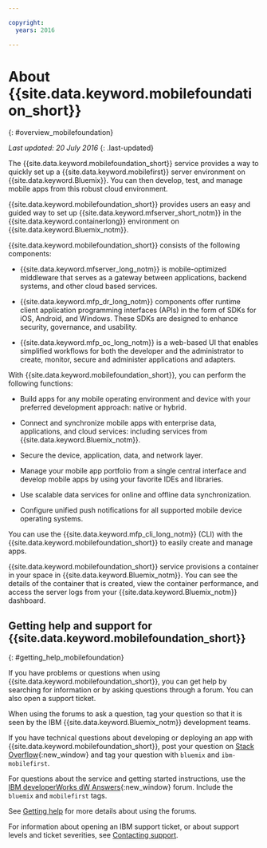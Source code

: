 ```yaml
---

copyright:
  years: 2016

---
```


#	About {{site.data.keyword.mobilefoundation_short}}
{: #overview_mobilefoundation}

*Last updated: 20 July 2016*
{: .last-updated}

The {{site.data.keyword.mobilefoundation_short}} service provides a way to quickly set up a {{site.data.keyword.mobilefirst}} server environment on {{site.data.keyword.Bluemix}}. You can then develop, test, and manage mobile apps from this robust cloud environment.

{{site.data.keyword.mobilefoundation_short}} provides users an easy and guided way to set up {{site.data.keyword.mfserver_short_notm}} in the {{site.data.keyword.containerlong}} environment on {{site.data.keyword.Bluemix_notm}}.

{{site.data.keyword.mobilefoundation_short}} consists of the following components:

*	{{site.data.keyword.mfserver_long_notm}} is mobile-optimized middleware that serves as a gateway between applications, backend systems, and other cloud based services.

*	{{site.data.keyword.mfp_dr_long_notm}} components offer runtime client application programming interfaces (APIs) in the form of SDKs for iOS, Android, and Windows. These SDKs are designed to enhance security, governance, and usability.

*	{{site.data.keyword.mfp_oc_long_notm}} is a web-based UI that enables simplified workflows for both the developer and the administrator to create, monitor, secure and administer applications and adapters.

With {{site.data.keyword.mobilefoundation_short}}, you can perform the following functions:

*	Build apps for any mobile operating environment and device with your preferred development approach: native or hybrid.

*	Connect and synchronize mobile apps with enterprise data, applications, and cloud services: including services from {{site.data.keyword.Bluemix_notm}}.

*	Secure the device, application, data, and network layer.

*	Manage your mobile app portfolio from a single central interface and develop mobile apps by using your favorite IDEs and libraries.

*	Use scalable data services for online and offline data synchronization.

*	Configure unified push notifications for all supported mobile device operating systems.

You can use the {{site.data.keyword.mfp_cli_long_notm}} (CLI) with the {{site.data.keyword.mobilefoundation_short}} to easily create and manage apps.

{{site.data.keyword.mobilefoundation_short}} service provisions a container in your space in {{site.data.keyword.Bluemix_notm}}. You can see the details of the container that is created, view the container performance, and access the server logs from your {{site.data.keyword.Bluemix_notm}} dashboard.

## Getting help and support for {{site.data.keyword.mobilefoundation_short}}
{: #getting_help_mobilefoundation}

If you have problems or questions when using {{site.data.keyword.mobilefoundation_short}}, you can get help by searching for information or by asking questions through a forum. You can also open a support ticket.

When using the forums to ask a question, tag your question so that it is seen by the IBM  {{site.data.keyword.Bluemix_notm}} development teams.

If you have technical questions about developing or deploying an app with {{site.data.keyword.mobilefoundation_short}}, post your question on [Stack Overflow](http://stackoverflow.com/search?q=ibm-mobilefirst+bluemix){:new_window} and tag your question with `bluemix` and `ibm-mobilefirst`.

For questions about the service and getting started instructions, use the [IBM developerWorks dW Answers](https://developer.ibm.com/answers/topics/mobilefirst/?smartspace=bluemix){:new_window} forum. Include the `bluemix` and  `mobilefirst` tags.

See [Getting help](https://www.{DomainName}/docs/support/index.html#getting-help) for more details about using the forums.

For information about opening an IBM support ticket, or about support levels and ticket severities, see [Contacting support](https://www.{DomainName}/docs/support/index.html#contacting-support).
